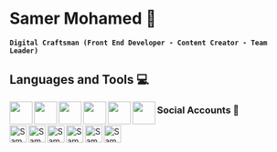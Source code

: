 # Samer Mohamed 🪽
**`Digital Craftsman (Front End Developer - Content Creator - Team Leader)`**
## Languages and Tools 💻
<img align="left" width="40px" styly="paddin-right:10px;"  src="https://cdn.jsdelivr.net/gh/devicons/devicon@latest/icons/html5/html5-original.svg"/>
<img align="left" width="40px" styly="paddin-right:10px;"   src="https://cdn.jsdelivr.net/gh/devicons/devicon@latest/icons/css3/css3-original.svg"  />
<img align="left" width="40px" styly="paddin-right:10px;"  src="https://cdn.jsdelivr.net/gh/devicons/devicon@latest/icons/bootstrap/bootstrap-original.svg" />
<img align="left" width="40px" styly="paddin-right:10px;"  src="https://cdn.jsdelivr.net/gh/devicons/devicon@latest/icons/sass/sass-original.svg" />
<img align="left" width="40px" styly="paddin-right:10px;"  src="https://cdn.jsdelivr.net/gh/devicons/devicon@latest/icons/javascript/javascript-original.svg" />
<img align="left" width="40px" styly="paddin-right:10px;"  src="https://cdn.jsdelivr.net/gh/devicons/devicon@latest/icons/react/react-original.svg"/>


### Social Accounts 📱

[<img  align="left" width="30px" styly="paddin-right:10px;"  alt="Samer Mohamed | LinkedIn" src="https://cdn.jsdelivr.net/gh/devicons/devicon@latest/icons/linkedin/linkedin-original.svg" />][linkedin]

[<img align="left" width="30px" styly="paddin-right:10px;"   alt="Samer Mohamed | facebook" src="https://cdn.jsdelivr.net/gh/devicons/devicon@latest/icons/facebook/facebook-original.svg" />][facebook]

[<img  align="left" width="30px" styly="paddin-right:10px;"  alt="Samer Mohamed | Instagram" src="https://www.svgrepo.com/show/452229/instagram-1.svg" />][instagram]

[<img  align="left" width="30px" styly="paddin-right:10px;"  alt="Samer Mohamed | tiktok"  src="https://www.svgrepo.com/show/303156/tiktok-icon-white-1-logo.svg" />][tiktok]

[<img  align="left" width="30px" styly="paddin-right:10px;"  alt="Samer Mohamed | telegram" src="https://www.svgrepo.com/show/452115/telegram.svg" />][telegram]

[<img  align="left" width="30px" styly="paddin-right:10px;"  alt="Samer Mohamed | whatsapp" src="https://www.svgrepo.com/show/475692/whatsapp-color.svg" />][whatsapp]



[linkedin]: https://www.linkedin.com/in/samer-mohamed-5b2586280
[facebook]: https://www.facebook.com/profile.php?id=100083281736623&mibextid=ZbWKwL
[instagram]: https://instagram.com/samer_mohamed96?utm_source=qr&igshid=MzNlNGNkZWQ4Mg%3D%3D
[tiktok]: https://www.tiktok.com/@samermo96?_t=8oLmttnsnbN&_r=1
[telegram]: https://t.me/+201065849076
[whatsapp]: https://wa.me/qr/DSRQF7O6GN4JL1


